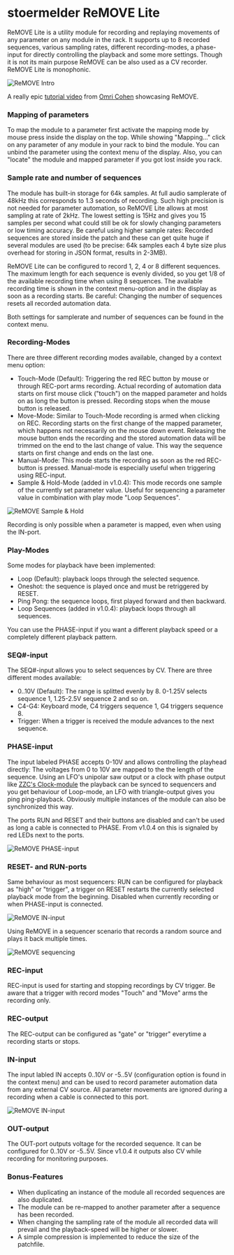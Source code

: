 # stoermelder ReMOVE Lite

ReMOVE Lite is a utility module for recording and replaying movements of any parameter on any module in the rack. It supports up to 8 recorded sequences, various  sampling rates, different recording-modes, a phase-input for directly controlling the playback and some more settings. Though it is not its main purpose ReMOVE can be also used as a CV recorder. ReMOVE Lite is monophonic.

![ReMOVE Intro](./ReMove-intro.gif)

A really epic [tutorial video](https://www.youtube.com/watch?v=Dd0EESJhPZA) from [Omri Cohen](https://omricohencomposer.bandcamp.com/) showcasing ReMOVE.

### Mapping of parameters

To map the module to a parameter first activate the mapping mode by mouse press inside the display on the top. While showing "Mapping..." click on any parameter of any module in your rack to bind the module. You can unbind the parameter using the context menu of the display. Also, you can "locate" the module and mapped parameter if you got lost inside you rack.

### Sample rate and number of sequences

The module has built-in storage for 64k samples. At full audio samplerate of 48kHz this corresponds to 1.3 seconds of recording. Such high precision is not needed for parameter automation, so ReMOVE Lite allows at most sampling at rate of 2kHz. The lowest setting is 15Hz and gives you 15 samples per second what could still be ok for slowly changing parameters or low timing accuracy.
Be careful using higher sample rates: Recorded sequences are stored inside the patch and these can get quite huge if several modules are used (to be precise: 64k samples each 4 byte size plus overhead for storing in JSON format, results in 2-3MB).

ReMOVE Lite can be configured to record 1, 2, 4 or 8 different sequences. The maximum length for each sequence is evenly divided, so you get 1/8 of the available recording time when using 8 sequences. The available recording time is shown in the context menu-option and in the display as soon as a recording starts. Be careful: Changing the number of sequences resets all recorded automation data.

Both settings for samplerate and number of sequences can be found in the context menu.

### Recording-Modes

There are three different recording modes available, changed by a context menu option:

- Touch-Mode (Default):
Triggering the red REC button by mouse or through REC-port arms recording. Actual recording of automation data starts on first mouse click ("touch") on the mapped parameter and holds on as long the button is pressed. Recording stops when the mouse button is released.
- Move-Mode:
Similar to Touch-Mode recording is armed when clicking on REC. Recording starts on the first change of the mapped parameter, which happens not necessarily on the mouse down event. Releasing the mouse button ends the recording and the stored automation data will be trimmed on the end to the last change of value. This way the sequence starts on first change and ends on the last one.
- Manual-Mode:
This mode starts the recording as soon as the red REC-button is pressed. Manual-mode is especially useful when triggering using REC-input.
- Sample & Hold-Mode (added in v1.0.4):
This mode records one sample of the currently set parameter value. Useful for sequencing a parameter value in combination with play mode "Loop Sequences".

![ReMOVE Sample & Hold](./ReMove-sh.gif)

Recording is only possible when a parameter is mapped, even when using the IN-port.

### Play-Modes

Some modes for playback have been implemented:

- Loop (Default): playback loops through the selected sequence.
- Oneshot: the sequence is played once and must be retriggered by RESET.
- Ping Pong: the sequence loops, first played forward and then backward.
- Loop Sequences (added in v1.0.4): playback loops through all sequences.

You can use the PHASE-input if you want a different playback speed or a completely different playback pattern.

### SEQ#-input

The SEQ#-input allows you to select sequences by CV. There are three different modes available:

- 0..10V (Default): The range is splitted evenly by 8. 0-1.25V selects sequence 1, 1.25-2.5V sequence 2 and so on.
- C4-G4: Keyboard mode, C4 triggers sequence 1, G4 triggers sequence 8.
- Trigger: When a trigger is received the module advances to the next sequence.

### PHASE-input

The input labeled PHASE accepts 0-10V and allows controlling the playhead directly: The voltages from 0 to 10V are mapped to the the length of the sequence. Using an LFO's unipolar saw output or a clock with phase output like [ZZC's Clock-module](https://zzc-cv.github.io/en/clock-manipulation/clock) the playback can be synced to sequencers and you get behaviour of Loop-mode, an LFO with triangle-output gives you ping ping-playback. Obviously multiple instances of the module can also be synchronized this way.

The ports RUN and RESET and their buttons are disabled and can't be used as long a cable is connected to PHASE. From v1.0.4 on this is signaled by red LEDs next to the ports.

![ReMOVE PHASE-input](./ReMove-phase.png)

### RESET- and RUN-ports

Same behaviour as most sequencers: RUN can be configured for playback as "high" or "trigger", a trigger on RESET restarts the currently selected playback mode from the beginning. Disabled when currently recording or when PHASE-input is connected.

![ReMOVE IN-input](./ReMove-reset.png)

Using ReMOVE in a sequencer scenario that records a random source and plays it back multiple times.

![ReMOVE sequencing](./ReMove-seq.gif)

### REC-input

REC-input is used for starting and stopping recordings by CV trigger. Be aware that a trigger with record modes "Touch" and "Move" arms the recording only.

### REC-output

The REC-output can be configured as "gate" or "trigger" everytime a recording starts or stops.

### IN-input

The input labled IN accepts 0..10V or -5..5V (configuration option is found in the context menu) and can be used to record parameter automation data from any external CV source. All parameter movements are ignored during a recording when a cable is connected to this port.

![ReMOVE IN-input](./ReMove-in.png)

### OUT-output

The OUT-port outputs voltage for the recorded sequence. It can be configured for 0..10V or -5..5V. Since v1.0.4 it outputs also CV while recording for monitoring purposes.

### Bonus-Features

- When duplicating an instance of the module all recorded sequences are also duplicated.
- The module can be re-mapped to another parameter after a sequence has been recorded.
- When changing the sampling rate of the module all recorded data will prevail and the playback-speed will be higher or slower.
- A simple compression is implemented to reduce the size of the patchfile.
